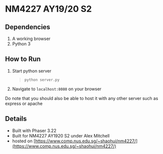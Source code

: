 # NM4227 AY19/20 S2

## Dependencies

1. A working browser
2. Python 3

## How to Run

1. Start python server
   > `python server.py`
2. Navigate to `localhost:8080` on your browser

Do note that you should also be able to host it with any other server such as express or apache

## Details

- Built with Phaser 3.22
- Built for NM4227 AY1920 S2 under Alex Mitchell
- hosted on [https://www.comp.nus.edu.sg/~shaohui/nm4227/](https://www.comp.nus.edu.sg/~shaohui/nm4227/)